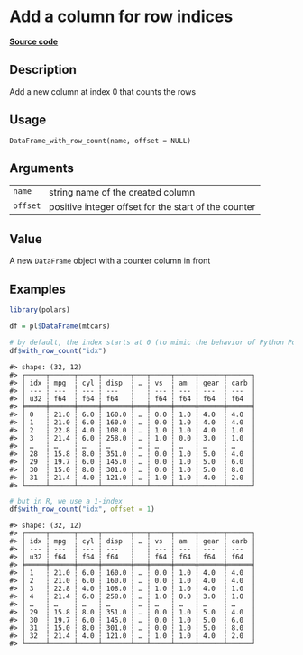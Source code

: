 

# Add a column for row indices

[**Source code**](https://github.com/pola-rs/r-polars/tree/1fd6c01b862685c50e295d9b2ef690a69c3a7963/R/dataframe__frame.R#L315)

## Description

Add a new column at index 0 that counts the rows

## Usage

<pre><code class='language-R'>DataFrame_with_row_count(name, offset = NULL)
</code></pre>

## Arguments

<table>
<tr>
<td style="white-space: nowrap; font-family: monospace; vertical-align: top">
<code id="DataFrame_with_row_count_:_name">name</code>
</td>
<td>
string name of the created column
</td>
</tr>
<tr>
<td style="white-space: nowrap; font-family: monospace; vertical-align: top">
<code id="DataFrame_with_row_count_:_offset">offset</code>
</td>
<td>
positive integer offset for the start of the counter
</td>
</tr>
</table>

## Value

A new <code>DataFrame</code> object with a counter column in front

## Examples

``` r
library(polars)

df = pl$DataFrame(mtcars)

# by default, the index starts at 0 (to mimic the behavior of Python Polars)
df$with_row_count("idx")
```

    #> shape: (32, 12)
    #> ┌─────┬──────┬─────┬───────┬───┬─────┬─────┬──────┬──────┐
    #> │ idx ┆ mpg  ┆ cyl ┆ disp  ┆ … ┆ vs  ┆ am  ┆ gear ┆ carb │
    #> │ --- ┆ ---  ┆ --- ┆ ---   ┆   ┆ --- ┆ --- ┆ ---  ┆ ---  │
    #> │ u32 ┆ f64  ┆ f64 ┆ f64   ┆   ┆ f64 ┆ f64 ┆ f64  ┆ f64  │
    #> ╞═════╪══════╪═════╪═══════╪═══╪═════╪═════╪══════╪══════╡
    #> │ 0   ┆ 21.0 ┆ 6.0 ┆ 160.0 ┆ … ┆ 0.0 ┆ 1.0 ┆ 4.0  ┆ 4.0  │
    #> │ 1   ┆ 21.0 ┆ 6.0 ┆ 160.0 ┆ … ┆ 0.0 ┆ 1.0 ┆ 4.0  ┆ 4.0  │
    #> │ 2   ┆ 22.8 ┆ 4.0 ┆ 108.0 ┆ … ┆ 1.0 ┆ 1.0 ┆ 4.0  ┆ 1.0  │
    #> │ 3   ┆ 21.4 ┆ 6.0 ┆ 258.0 ┆ … ┆ 1.0 ┆ 0.0 ┆ 3.0  ┆ 1.0  │
    #> │ …   ┆ …    ┆ …   ┆ …     ┆ … ┆ …   ┆ …   ┆ …    ┆ …    │
    #> │ 28  ┆ 15.8 ┆ 8.0 ┆ 351.0 ┆ … ┆ 0.0 ┆ 1.0 ┆ 5.0  ┆ 4.0  │
    #> │ 29  ┆ 19.7 ┆ 6.0 ┆ 145.0 ┆ … ┆ 0.0 ┆ 1.0 ┆ 5.0  ┆ 6.0  │
    #> │ 30  ┆ 15.0 ┆ 8.0 ┆ 301.0 ┆ … ┆ 0.0 ┆ 1.0 ┆ 5.0  ┆ 8.0  │
    #> │ 31  ┆ 21.4 ┆ 4.0 ┆ 121.0 ┆ … ┆ 1.0 ┆ 1.0 ┆ 4.0  ┆ 2.0  │
    #> └─────┴──────┴─────┴───────┴───┴─────┴─────┴──────┴──────┘

``` r
# but in R, we use a 1-index
df$with_row_count("idx", offset = 1)
```

    #> shape: (32, 12)
    #> ┌─────┬──────┬─────┬───────┬───┬─────┬─────┬──────┬──────┐
    #> │ idx ┆ mpg  ┆ cyl ┆ disp  ┆ … ┆ vs  ┆ am  ┆ gear ┆ carb │
    #> │ --- ┆ ---  ┆ --- ┆ ---   ┆   ┆ --- ┆ --- ┆ ---  ┆ ---  │
    #> │ u32 ┆ f64  ┆ f64 ┆ f64   ┆   ┆ f64 ┆ f64 ┆ f64  ┆ f64  │
    #> ╞═════╪══════╪═════╪═══════╪═══╪═════╪═════╪══════╪══════╡
    #> │ 1   ┆ 21.0 ┆ 6.0 ┆ 160.0 ┆ … ┆ 0.0 ┆ 1.0 ┆ 4.0  ┆ 4.0  │
    #> │ 2   ┆ 21.0 ┆ 6.0 ┆ 160.0 ┆ … ┆ 0.0 ┆ 1.0 ┆ 4.0  ┆ 4.0  │
    #> │ 3   ┆ 22.8 ┆ 4.0 ┆ 108.0 ┆ … ┆ 1.0 ┆ 1.0 ┆ 4.0  ┆ 1.0  │
    #> │ 4   ┆ 21.4 ┆ 6.0 ┆ 258.0 ┆ … ┆ 1.0 ┆ 0.0 ┆ 3.0  ┆ 1.0  │
    #> │ …   ┆ …    ┆ …   ┆ …     ┆ … ┆ …   ┆ …   ┆ …    ┆ …    │
    #> │ 29  ┆ 15.8 ┆ 8.0 ┆ 351.0 ┆ … ┆ 0.0 ┆ 1.0 ┆ 5.0  ┆ 4.0  │
    #> │ 30  ┆ 19.7 ┆ 6.0 ┆ 145.0 ┆ … ┆ 0.0 ┆ 1.0 ┆ 5.0  ┆ 6.0  │
    #> │ 31  ┆ 15.0 ┆ 8.0 ┆ 301.0 ┆ … ┆ 0.0 ┆ 1.0 ┆ 5.0  ┆ 8.0  │
    #> │ 32  ┆ 21.4 ┆ 4.0 ┆ 121.0 ┆ … ┆ 1.0 ┆ 1.0 ┆ 4.0  ┆ 2.0  │
    #> └─────┴──────┴─────┴───────┴───┴─────┴─────┴──────┴──────┘
